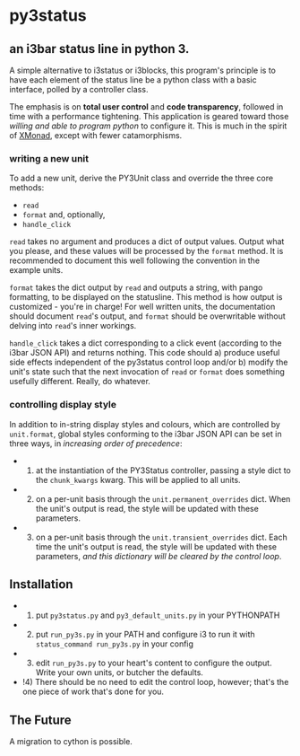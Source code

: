 # py3status
## an i3bar status line in python 3.

A simple alternative to i3status or i3blocks, this program's principle is to have each element of the status line be a python class with a basic interface, polled by a controller class.

The emphasis is on **total user control** and **code transparency**, followed in time with a performance tightening. This application is geared toward those *willing and able to program python* to configure it. This is much in the spirit of [XMonad](http://xmonad.org/), except with fewer catamorphisms.

### writing a new unit

To add a new unit, derive the PY3Unit class and override the three core methods:
- `read`
- `format`
and, optionally,
- `handle_click`

`read` takes no argument and produces a dict of output values. Output what you please, and these values will be processed by the `format` method. It is recommended to document this well following the convention in the example units.

`format` takes the dict output by `read` and outputs a string, with pango formatting, to be displayed on the statusline. This method is how output is customized - you're in charge! For well written units, the documentation should document `read`'s output, and `format` should be overwritable without delving into `read`'s inner workings.

`handle_click` takes a dict corresponding to a click event (according to the i3bar JSON API) and returns nothing. This code should a) produce useful side effects independent of the py3status control loop and/or b) modify the unit's state such that the next invocation of `read` or `format` does something usefully different. Really, do whatever.

### controlling display style

In addition to in-string display styles and colours, which are controlled by `unit.format`, global styles conforming to the i3bar JSON API can be set in three ways, in *increasing order of precedence*:

- 1) at the instantiation of the PY3Status controller, passing a style dict to the `chunk_kwargs` kwarg. This will be applied to all units.
- 2) on a per-unit basis through the `unit.permanent_overrides` dict. When the unit's output is read, the style will be updated with these parameters.
- 3) on a per-unit basis through the `unit.transient_overrides` dict. Each time the unit's output is read, the style will be updated with these parameters, *and this dictionary will be cleared by the control loop*.

## Installation

- 1) put `py3status.py` and `py3_default_units.py` in your PYTHONPATH
- 2) put `run_py3s.py` in your PATH and configure i3 to run it with `status_command run_py3s.py` in your config
- 3) edit `run_py3s.py` to your heart's content to configure the output. Write your own units, or butcher the defaults.
- !4) There should be no need to edit the control loop, however; that's the one piece of work that's done for you.

## The Future

A migration to cython is possible.
